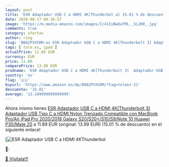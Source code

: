 ```yaml
---
layout: post
title: 'ESR Adaptador USB C a HDMI 4K[Thunderbol al 15.01 % de descuento'
date: 2020-08-17 00:36:57
image: 'https://m.media-amazon.com/images/I/41IuNwEaTML._SL200_.jpg'
comments: true
category: ofertas
author: ring
slug: 'B082PVXSRM-es ESR Adaptador USB C a HDMI 4K[Thunderbolt 3] Adaptador USB...'
tags: [ tole.es, ipad ]
actualPrice: 11.89 EUR
currency: EUR
price: 11.89
comparePrice: 13.99 EUR
prodname: 'ESR Adaptador USB C a HDMI 4K[Thunderbolt 3]  Adaptador USB Tipo C a HDMI Nylon Trenzado Compatible con MacBook Pro/Air  iPad Pro 2020/2018  Galaxy S20/S20+/S10/S9/Note 10  Huawei P30/Mate 20'
country: 'es'
flag: '🇪🇸'
buyurl: 'https://www.amazon.es/dp/B082PVXSRM/?tag=tolees-21'
descuento: '15.01'
average: '13.149999999999999'
---
```


Ahora mismo tienes [ESR Adaptador USB C a HDMI 4K[Thunderbolt 3]  Adaptador USB Tipo C a HDMI Nylon Trenzado Compatible con MacBook Pro/Air  iPad Pro 2020/2018  Galaxy S20/S20+/S10/S9/Note 10  Huawei P30/Mate 20](https://www.amazon.es/dp/B082PVXSRM/?tag=tolees-21) a 11.89 EUR (original: 13.99 EUR) (15.01 %  de descuento) en el siguiente enlace!

[![ESR Adaptador USB C a HDMI 4K[Thunderbol](https://m.media-amazon.com/images/I/41IuNwEaTML._SL200_.jpg)](https://www.amazon.es/dp/B082PVXSRM/?tag=tolees-21)

🔎:


[🛒 Visítala!!!](https://www.amazon.es/dp/B082PVXSRM/?tag=tolees-21)
